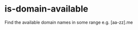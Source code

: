 is-domain-available
===================

Find the available domain names  in some range e.g. [aa-zz].me
